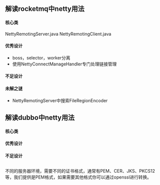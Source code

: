 ## 解读rocketmq中netty用法

#### 核心类

NettyRemotingServer.java
NettyRemotingClient.java

#### 优秀设计
* boss，selector，worker分离
* 使用NettyConnectManageHandler专门处理链接管理

#### 不足设计

#### 未解之谜
* NettyRemotingServer中搜索FileRegionEncoder

## 解读dubbo中netty用法

#### 核心类

#### 优秀设计

#### 不足设计




##

不同的服务器环境，需要不同的证书格式，通常有PEM、CER、JKS、PKCS12等，我们提供是PEM格式，如果需要其他格式你可以通过openssl进行转换。